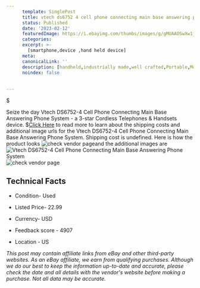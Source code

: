 ```yaml
---
      template: SinglePost
      title: vtech ds6752 4 cell phone connecting main base answering phone system
      status: Published
      date: '2023-02-12'
      featuredImage: https://i.ebayimg.com/thumbs/images/g/gMUAAOSwXw1jvvvq/s-l225.jpg
      categories: 
      excerpt: >-
        [smartphone,device ,hand held device]
      meta:
      canonicalLink: ''
      description: [handheld,industrially made,well crafted,Portable,Mobile,Compact,Convenient,Lightweight,Maneuverable,Man-portable,Miniature,Carriable,Hand-held,Light,Holdable,Transportable,Mobile device,Pocket-sized,On-the-go,Wireless,Cordless,Compact size,Convenient size, smartphone,device ,hand held device]
      noindex: false
      
        
---
```

$

Seize the day Vtech DS6752-4 Cell Phone Connecting Main Base Answering Phone System - a 3-star Cordless Telephones & Handsets device.
$[Click Here](https://www.ebay.com/itm/304788778706?hash=item46f6d3aed2%3Ag%3AgMUAAOSwXw1jvvvq&mkevt=1&mkcid=1&mkrid=711-53200-19255-0&campid=%253CePNCampaignId%253E&customid=%253CreferenceId%253E&toolid=10049) to read more to learn about the shipping costs and additional image urls for the Vtech DS6752-4 Cell Phone Connecting Main Base Answering Phone System. Shipping cost is undefined. Here is how the product looks ![check vendor page](https://i.ebayimg.com/thumbs/images/g/gMUAAOSwXw1jvvvq/s-l225.jpg)and the additional images are![Vtech DS6752-4 Cell Phone Connecting Main Base Answering Phone System](https://i.ebayimg.com/images/g/gMUAAOSwXw1jvvvq/s-l1600.jpg)![check vendor page](https://origin-galleryplus.ebayimg.com/ws/web/304788778706_2_0_1/225x225.jpg,https://origin-galleryplus.ebayimg.com/ws/web/304788778706_3_0_1/225x225.jpg,https://origin-galleryplus.ebayimg.com/ws/web/304788778706_4_0_1/225x225.jpg)



 ## Technical Facts 



     
      

 - Condition- Used 


      

 - Listed Price- 22.99 


      

 - Currency- USD 


      

 - Feedback score - 4907 


      

 - Location - US 


      
      

 *_This post may contain affiliate links from eBay and other third-party websites. As an eBay affiliate, we earn from qualifying purchases. Although we do our best to keep the information up-to-date and accurate, please check the date and all details with the vendor's website before making a purchase. Not all data may be accurate._*






